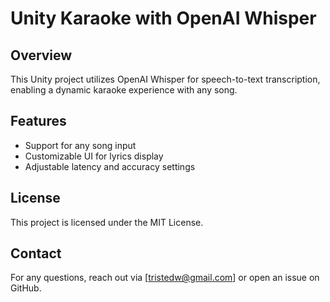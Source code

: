 # Unity Karaoke with OpenAI Whisper

## Overview
This Unity project utilizes OpenAI Whisper for speech-to-text transcription, enabling a dynamic karaoke experience with any song.

## Features
- Support for any song input
- Customizable UI for lyrics display
- Adjustable latency and accuracy settings

## License
This project is licensed under the MIT License.

## Contact
For any questions, reach out via [tristedw@gmail.com] or open an issue on GitHub.
